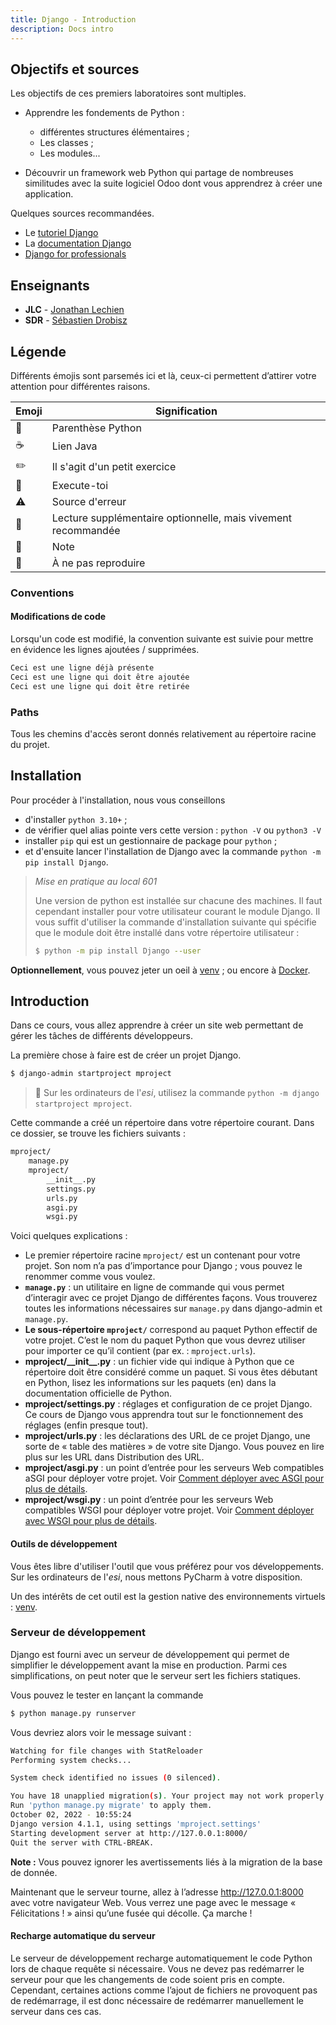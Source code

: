 ```yaml
---
title: Django - Introduction
description: Docs intro
---
```


## Objectifs et sources

Les objectifs de ces premiers laboratoires sont multiples.

* Apprendre les fondements de Python :
  * différentes structures élémentaires ;
  * Les classes ;
  * Les modules...

* Découvrir un framework web Python qui partage de nombreuses similitudes avec la suite logiciel Odoo dont vous apprendrez à créer une application.

Quelques sources recommandées.

 * Le [tutoriel Django](https://docs.djangoproject.com/fr/4.1/intro/tutorial01/)
 * La [documentation Django](https://docs.djangoproject.com/en/4.1/)
 * [Django for professionals](https://djangoforprofessionals.com/)

## Enseignants

* **JLC** - [Jonathan Lechien](http://ects.esi-bru.be/online/enseignants/jlc.html)
* **SDR** - [Sébastien Drobisz](http://ects.esi-bru.be/online/enseignants/sdr.html)

## Légende

Différents émojis sont parsemés ici et là, ceux-ci permettent d’attirer votre attention pour différentes raisons.

|Emoji|Signification|
|---|---|
| 🐍 | Parenthèse Python |
| ☕️ | Lien Java |
| ✏️ | Il s'agit d'un petit exercice |
| 🐇 | Execute-toi |
| ⚠️ | Source d'erreur |
| 📖 | Lecture supplémentaire optionnelle, mais vivement recommandée |
| 📃 | Note |
| 💩 | À ne pas reproduire |

### Conventions

#### Modifications de code

Lorsqu'un code est modifié, la convention suivante est suivie pour mettre en évidence les lignes ajoutées / supprimées.

``` python showLineNumbers=false frame="none" ins={2} del={3}
Ceci est une ligne déjà présente
Ceci est une ligne qui doit être ajoutée
Ceci est une ligne qui doit être retirée
   ```

### Paths

Tous les chemins d'accès seront donnés relativement au répertoire racine du projet.

## Installation

Pour procéder à l'installation, nous vous conseillons
 * d'installer `python 3.10+` ;
 * de vérifier quel alias pointe vers cette version : `python -V`  ou `python3 -V` 
 * installer `pip` qui est un gestionnaire de package pour `python` ;
 * et d'ensuite lancer l'installation de Django avec la commande `python -m pip install Django`.

> *_Mise en pratique au local 601_*
>
> Une version de python est installée sur chacune des machines. Il faut cependant installer pour votre utilisateur courant le module Django. Il vous suffit d'utiliser la commande d'installation suivante qui spécifie que le module doit être installé dans votre répertoire utilisateur : 
>
> ``` sh showLineNumbers=false frame="none"
> $ python -m pip install Django --user
> ```

**Optionnellement**, vous pouvez jeter un oeil à [venv](https://docs.python.org/3/tutorial/venv.html) ; ou encore à [Docker](https://www.docker.com/).

## Introduction

Dans ce cours, vous allez apprendre à créer un site web permettant de gérer les tâches de différents développeurs.

La première chose à faire est de créer un projet Django.

``` bash showLineNumbers=false frame="none"
$ django-admin startproject mproject
```

> 📃 Sur les ordinateurs de l'_esi_, utilisez la commande `python -m django startproject mproject`.

Cette commande a créé un répertoire dans votre répertoire courant. Dans ce dossier, se trouve les fichiers suivants :

``` sh showLineNumbers=false frame="none"
mproject/
    manage.py
    mproject/
        __init__.py
        settings.py
        urls.py
        asgi.py
        wsgi.py
```

Voici quelques explications :

* Le premier répertoire racine `mproject/` est un contenant pour votre projet. Son nom n’a pas d’importance pour Django ; vous pouvez le renommer comme vous voulez.
* **`manage.py`** : un utilitaire en ligne de commande qui vous permet d’interagir avec ce projet Django de différentes façons. Vous trouverez toutes les informations nécessaires sur `manage.py` dans django-admin et `manage.py`.
* **Le sous-répertoire `mproject/`** correspond au paquet Python effectif de votre projet. C’est le nom du paquet Python que vous devrez utiliser pour importer ce qu’il contient (par ex. : `mproject.urls`).
* **mproject/\_\_init\_\_.py** : un fichier vide qui indique à Python que ce répertoire doit être considéré comme un paquet. Si vous êtes débutant en Python, lisez les informations sur les paquets (en) dans la documentation officielle de Python.
* **mproject/settings.py** : réglages et configuration de ce projet Django. Ce cours de Django vous apprendra tout sur le fonctionnement des réglages (enfin presque tout).
* **mproject/urls.py** : les déclarations des URL de ce projet Django, une sorte de « table des matières » de votre site Django. Vous pouvez en lire plus sur les URL dans Distribution des URL.
* **mproject/asgi.py** : un point d’entrée pour les serveurs Web compatibles aSGI pour déployer votre projet. Voir [Comment déployer avec ASGI pour plus de détails](https://docs.djangoproject.com/fr/4.1/howto/deployment/asgi/).
* **mproject/wsgi.py** : un point d’entrée pour les serveurs Web compatibles WSGI pour déployer votre projet. Voir [Comment déployer avec WSGI pour plus de détails](https://docs.djangoproject.com/fr/4.1/howto/deployment/wsgi/).

#### Outils de développement

Vous êtes libre d'utiliser l'outil que vous préférez pour vos développements.  Sur les ordinateurs de l'_esi_, nous mettons PyCharm à votre disposition.

Un des intérêts de cet outil est la gestion native des environnements virtuels : [venv](https://docs.python.org/3/tutorial/venv.html).

### Serveur **de développement**

Django est fourni avec un serveur de développement qui permet de simplifier le développement avant la mise en production. Parmi ces simplifications, on peut noter que le serveur sert les fichiers statiques.

Vous pouvez le tester en lançant la commande

``` bash showLineNumbers=false frame="none"
$ python manage.py runserver
```

Vous devriez alors voir le message suivant :

``` sh showLineNumbers=false frame="none"
Watching for file changes with StatReloader
Performing system checks...

System check identified no issues (0 silenced).

You have 18 unapplied migration(s). Your project may not work properly until you apply the migrations for app(s): admin, auth, contenttypes, sessions.
Run 'python manage.py migrate' to apply them.
October 02, 2022 - 10:55:24
Django version 4.1.1, using settings 'mproject.settings'
Starting development server at http://127.0.0.1:8000/
Quit the server with CTRL-BREAK.
```

**Note :** Vous pouvez ignorer les avertissements liés à la migration de la base de donnée.

Maintenant que le serveur tourne, allez à l’adresse http://127.0.0.1:8000 avec votre navigateur Web. Vous verrez une page avec le message « Félicitations ! » ainsi qu’une fusée qui décolle. Ça marche !

#### Recharge automatique du serveur

Le serveur de développement recharge automatiquement le code Python lors de chaque requête si nécessaire. Vous ne devez pas redémarrer le serveur pour que les changements de code soient pris en compte. Cependant, certaines actions comme l’ajout de fichiers ne provoquent pas de redémarrage, il est donc nécessaire de redémarrer manuellement le serveur dans ces cas.
